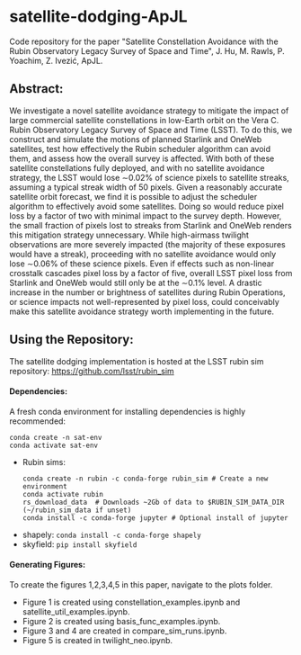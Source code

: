 # satellite-dodging-ApJL
Code repository for the paper "Satellite Constellation Avoidance with the Rubin Observatory Legacy Survey of Space and Time", J. Hu, M. Rawls, P. Yoachim, Z. Ivezić, ApJL. 

## Abstract: 
We investigate a novel satellite avoidance strategy to mitigate the impact of large commercial satellite constellations in low-Earth orbit on the Vera C. Rubin Observatory Legacy Survey of Space and Time (LSST). To do this, we construct and simulate the motions of planned Starlink and OneWeb satellites, test how effectively the Rubin scheduler algorithm can avoid them, and assess how the overall survey is affected. With both of these satellite constellations fully deployed, and with no satellite avoidance strategy, the LSST would lose $\sim$0.02\% of science pixels to satellite streaks, assuming a typical streak width of 50 pixels. Given a reasonably accurate satellite orbit forecast, we find it is possible to adjust the scheduler algorithm to effectively avoid some satellites. Doing so would reduce pixel loss by a factor of two with minimal impact to the survey depth. However, the small fraction of pixels lost to streaks from Starlink and OneWeb renders this mitigation strategy unnecessary. While high-airmass twilight observations are more severely impacted (the majority of these exposures would have a streak), proceeding with no satellite avoidance would only lose $\sim$0.06\% of these science pixels. Even if effects such as non-linear crosstalk cascades pixel loss by a factor of five, overall LSST pixel loss from Starlink and OneWeb would still only be at the $\sim$0.1\% level. A drastic increase in the number or brightness of satellites during Rubin Operations, or science impacts not well-represented by pixel loss, could conceivably make this satellite avoidance strategy worth implementing in the future.

## Using the Repository: 
The satellite dodging implementation is hosted at the LSST rubin sim repository: https://github.com/lsst/rubin_sim

#### Dependencies: 
A fresh conda environment for installing dependencies is highly recommended: 
  ```
  conda create -n sat-env 
  conda activate sat-env
  ```
* Rubin sims: 
    ```
    conda create -n rubin -c conda-forge rubin_sim # Create a new environment
    conda activate rubin
    rs_download_data  # Downloads ~2Gb of data to $RUBIN_SIM_DATA_DIR (~/rubin_sim_data if unset)
    conda install -c conda-forge jupyter # Optional install of jupyter
    ```
* shapely: `conda install -c conda-forge shapely`
* skyfield:  `pip install skyfield`

#### Generating Figures: 
To create the figures 1,2,3,4,5 in this paper, navigate to the plots folder. 
* Figure 1 is created using constellation_examples.ipynb and satellite_util_examples.ipynb. 
* Figure 2 is created using basis_func_examples.ipynb. 
* Figure 3 and 4 are created in compare_sim_runs.ipynb. 
* Figure 5 is created in twilight_neo.ipynb. 
